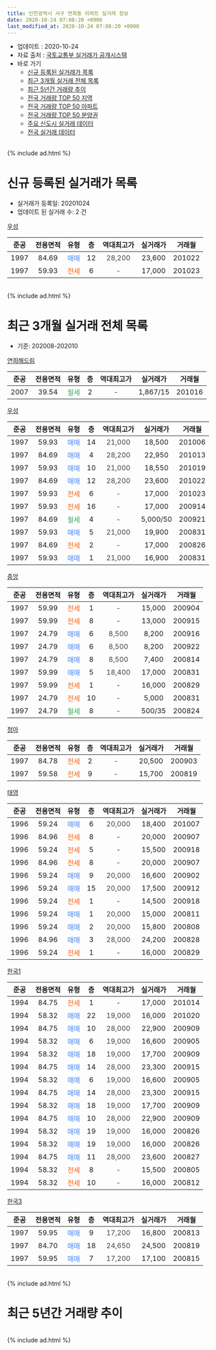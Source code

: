 ```yaml
---
title: 인천광역시 서구 연희동 아파트 실거래 정보
date: 2020-10-24 07:08:20 +0900
last_modified_at: 2020-10-24 07:08:20 +0900
---
```


* 업데이트 : 2020-10-24
* 자료 출처 : [국토교통부 실거래가 공개시스템](http://rt.molit.go.kr)
* 바로 가기
    * [신규 등록된 실거래가 목록](#신규-등록된-실거래가-목록)
    * [최근 3개월 실거래 전체 목록](#최근-3개월-실거래-전체-목록)
    * [최근 5년간 거래량 추이](#최근-5년간-거래량-추이)
    * [전국 거래량 TOP 50 지역](https://inasie.github.io/apt-trade-info/최근-3개월-전국에서-가장-거래가-많이-발생한-지역)
    * [전국 거래량 TOP 50 아파트](https://inasie.github.io/apt-trade-info/최근-3개월-전국에서-가장-거래가-많이-발생한-아파트)
    * [전국 거래량 TOP 50 분양권](https://inasie.github.io/apt-trade-info/최근-3개월-전국에서-가장-거래가-많이-발생한-분양권)
    * [주요 신도시 실거래 데이터](https://inasie.github.io/apt-trade-info/주요-신도시)
    * [전국 실거래 데이터](https://inasie.github.io/apt-trade-info/전국)
<br>
{% include ad.html %}
<br>

# 신규 등록된 실거래가 목록
* 실거래가 등록일: 20201024
* 업데이트 된 실거래 수: 2 건


[우성](https://search.naver.com/search.naver?query=%EC%9D%B8%EC%B2%9C%EA%B4%91%EC%97%AD%EC%8B%9C+%EC%84%9C%EA%B5%AC+%EC%97%B0%ED%9D%AC%EB%8F%99+%EC%9A%B0%EC%84%B1)

|준공|전용면적|유형|층|역대최고가|실거래가|거래월|
|:---:|:---:|:---:|:---:|:---:|:---:|:---:|
|1997|84.69|<span style="color:#4285f3">매매</span>|12|<span style="color:#444444">28,200</span>|23,600|201022|
|1997|59.93|<span style="color:#ff5a00">전세</span>|6|<span style="color:#444444">-</span>|17,000|201023|


<br>
{% include ad.html %}
<br>

# 최근 3개월 실거래 전체 목록
* 기준: 202008-202010


[연희해드림](https://search.naver.com/search.naver?query=%EC%9D%B8%EC%B2%9C%EA%B4%91%EC%97%AD%EC%8B%9C+%EC%84%9C%EA%B5%AC+%EC%97%B0%ED%9D%AC%EB%8F%99+%EC%97%B0%ED%9D%AC%ED%95%B4%EB%93%9C%EB%A6%BC)

|준공|전용면적|유형|층|역대최고가|실거래가|거래월|
|:---:|:---:|:---:|:---:|:---:|:---:|:---:|
|2007|39.54|<span style="color:#34a853">월세</span>|2|<span style="color:#444444">-</span>|1,867/15|201016|

[우성](https://search.naver.com/search.naver?query=%EC%9D%B8%EC%B2%9C%EA%B4%91%EC%97%AD%EC%8B%9C+%EC%84%9C%EA%B5%AC+%EC%97%B0%ED%9D%AC%EB%8F%99+%EC%9A%B0%EC%84%B1)

|준공|전용면적|유형|층|역대최고가|실거래가|거래월|
|:---:|:---:|:---:|:---:|:---:|:---:|:---:|
|1997|59.93|<span style="color:#4285f3">매매</span>|14|<span style="color:#444444">21,000</span>|18,500|201006|
|1997|84.69|<span style="color:#4285f3">매매</span>|4|<span style="color:#444444">28,200</span>|22,950|201013|
|1997|59.93|<span style="color:#4285f3">매매</span>|10|<span style="color:#444444">21,000</span>|18,550|201019|
|1997|84.69|<span style="color:#4285f3">매매</span>|12|<span style="color:#444444">28,200</span>|23,600|201022|
|1997|59.93|<span style="color:#ff5a00">전세</span>|6|<span style="color:#444444">-</span>|17,000|201023|
|1997|59.93|<span style="color:#ff5a00">전세</span>|16|<span style="color:#444444">-</span>|17,000|200914|
|1997|84.69|<span style="color:#34a853">월세</span>|4|<span style="color:#444444">-</span>|5,000/50|200921|
|1997|59.93|<span style="color:#4285f3">매매</span>|5|<span style="color:#444444">21,000</span>|19,900|200831|
|1997|84.69|<span style="color:#ff5a00">전세</span>|2|<span style="color:#444444">-</span>|17,000|200826|
|1997|59.93|<span style="color:#4285f3">매매</span>|1|<span style="color:#444444">21,000</span>|16,900|200831|

[중앙](https://search.naver.com/search.naver?query=%EC%9D%B8%EC%B2%9C%EA%B4%91%EC%97%AD%EC%8B%9C+%EC%84%9C%EA%B5%AC+%EC%97%B0%ED%9D%AC%EB%8F%99+%EC%A4%91%EC%95%99)

|준공|전용면적|유형|층|역대최고가|실거래가|거래월|
|:---:|:---:|:---:|:---:|:---:|:---:|:---:|
|1997|59.99|<span style="color:#ff5a00">전세</span>|1|<span style="color:#444444">-</span>|15,000|200904|
|1997|59.99|<span style="color:#ff5a00">전세</span>|8|<span style="color:#444444">-</span>|13,000|200915|
|1997|24.79|<span style="color:#4285f3">매매</span>|6|<span style="color:#444444">8,500</span>|8,200|200916|
|1997|24.79|<span style="color:#4285f3">매매</span>|6|<span style="color:#444444">8,500</span>|8,200|200922|
|1997|24.79|<span style="color:#4285f3">매매</span>|8|<span style="color:#444444">8,500</span>|7,400|200814|
|1997|59.99|<span style="color:#4285f3">매매</span>|5|<span style="color:#444444">18,400</span>|17,000|200831|
|1997|59.99|<span style="color:#ff5a00">전세</span>|1|<span style="color:#444444">-</span>|16,000|200829|
|1997|24.79|<span style="color:#ff5a00">전세</span>|10|<span style="color:#444444">-</span>|5,000|200831|
|1997|24.79|<span style="color:#34a853">월세</span>|8|<span style="color:#444444">-</span>|500/35|200824|

[청아](https://search.naver.com/search.naver?query=%EC%9D%B8%EC%B2%9C%EA%B4%91%EC%97%AD%EC%8B%9C+%EC%84%9C%EA%B5%AC+%EC%97%B0%ED%9D%AC%EB%8F%99+%EC%B2%AD%EC%95%84)

|준공|전용면적|유형|층|역대최고가|실거래가|거래월|
|:---:|:---:|:---:|:---:|:---:|:---:|:---:|
|1997|84.78|<span style="color:#ff5a00">전세</span>|2|<span style="color:#444444">-</span>|20,500|200903|
|1997|59.58|<span style="color:#ff5a00">전세</span>|9|<span style="color:#444444">-</span>|15,700|200819|

[태영](https://search.naver.com/search.naver?query=%EC%9D%B8%EC%B2%9C%EA%B4%91%EC%97%AD%EC%8B%9C+%EC%84%9C%EA%B5%AC+%EC%97%B0%ED%9D%AC%EB%8F%99+%ED%83%9C%EC%98%81)

|준공|전용면적|유형|층|역대최고가|실거래가|거래월|
|:---:|:---:|:---:|:---:|:---:|:---:|:---:|
|1996|59.24|<span style="color:#4285f3">매매</span>|6|<span style="color:#444444">20,000</span>|18,400|201007|
|1996|84.96|<span style="color:#ff5a00">전세</span>|8|<span style="color:#444444">-</span>|20,000|200907|
|1996|59.24|<span style="color:#ff5a00">전세</span>|5|<span style="color:#444444">-</span>|15,500|200918|
|1996|84.96|<span style="color:#ff5a00">전세</span>|8|<span style="color:#444444">-</span>|20,000|200907|
|1996|59.24|<span style="color:#4285f3">매매</span>|9|<span style="color:#444444">20,000</span>|16,600|200902|
|1996|59.24|<span style="color:#4285f3">매매</span>|15|<span style="color:#444444">20,000</span>|17,500|200912|
|1996|59.24|<span style="color:#ff5a00">전세</span>|1|<span style="color:#444444">-</span>|14,500|200918|
|1996|59.24|<span style="color:#4285f3">매매</span>|1|<span style="color:#444444">20,000</span>|15,000|200811|
|1996|59.24|<span style="color:#4285f3">매매</span>|2|<span style="color:#444444">20,000</span>|15,800|200808|
|1996|84.96|<span style="color:#4285f3">매매</span>|3|<span style="color:#444444">28,000</span>|24,200|200828|
|1996|59.24|<span style="color:#ff5a00">전세</span>|1|<span style="color:#444444">-</span>|16,000|200829|

[한국1](https://search.naver.com/search.naver?query=%EC%9D%B8%EC%B2%9C%EA%B4%91%EC%97%AD%EC%8B%9C+%EC%84%9C%EA%B5%AC+%EC%97%B0%ED%9D%AC%EB%8F%99+%ED%95%9C%EA%B5%AD1)

|준공|전용면적|유형|층|역대최고가|실거래가|거래월|
|:---:|:---:|:---:|:---:|:---:|:---:|:---:|
|1994|84.75|<span style="color:#ff5a00">전세</span>|1|<span style="color:#444444">-</span>|17,000|201014|
|1994|58.32|<span style="color:#4285f3">매매</span>|22|<span style="color:#444444">19,000</span>|16,000|201020|
|1994|84.75|<span style="color:#4285f3">매매</span>|10|<span style="color:#444444">28,000</span>|22,900|200909|
|1994|58.32|<span style="color:#4285f3">매매</span>|6|<span style="color:#444444">19,000</span>|16,600|200905|
|1994|58.32|<span style="color:#4285f3">매매</span>|18|<span style="color:#444444">19,000</span>|17,700|200909|
|1994|84.75|<span style="color:#4285f3">매매</span>|14|<span style="color:#444444">28,000</span>|23,300|200915|
|1994|58.32|<span style="color:#4285f3">매매</span>|6|<span style="color:#444444">19,000</span>|16,600|200905|
|1994|84.75|<span style="color:#4285f3">매매</span>|14|<span style="color:#444444">28,000</span>|23,300|200915|
|1994|58.32|<span style="color:#4285f3">매매</span>|18|<span style="color:#444444">19,000</span>|17,700|200909|
|1994|84.75|<span style="color:#4285f3">매매</span>|10|<span style="color:#444444">28,000</span>|22,900|200909|
|1994|58.32|<span style="color:#4285f3">매매</span>|19|<span style="color:#444444">19,000</span>|16,000|200826|
|1994|58.32|<span style="color:#4285f3">매매</span>|19|<span style="color:#444444">19,000</span>|16,000|200826|
|1994|84.75|<span style="color:#4285f3">매매</span>|11|<span style="color:#444444">28,000</span>|23,600|200827|
|1994|58.32|<span style="color:#ff5a00">전세</span>|8|<span style="color:#444444">-</span>|15,500|200805|
|1994|58.32|<span style="color:#ff5a00">전세</span>|10|<span style="color:#444444">-</span>|16,000|200812|


<script async src="//pagead2.googlesyndication.com/pagead/js/adsbygoogle.js"></script>
<!-- 기본 -->
<ins class="adsbygoogle"
     style="display:block"
     data-ad-client="ca-pub-2446590836940007"
     data-ad-slot="1659523306"
     data-ad-format="auto"
     data-full-width-responsive="true"></ins>
<script>
(adsbygoogle = window.adsbygoogle || []).push({});
</script>


[한국3](https://search.naver.com/search.naver?query=%EC%9D%B8%EC%B2%9C%EA%B4%91%EC%97%AD%EC%8B%9C+%EC%84%9C%EA%B5%AC+%EC%97%B0%ED%9D%AC%EB%8F%99+%ED%95%9C%EA%B5%AD3)

|준공|전용면적|유형|층|역대최고가|실거래가|거래월|
|:---:|:---:|:---:|:---:|:---:|:---:|:---:|
|1997|59.95|<span style="color:#4285f3">매매</span>|9|<span style="color:#444444">17,200</span>|16,800|200813|
|1997|84.70|<span style="color:#4285f3">매매</span>|18|<span style="color:#444444">24,650</span>|24,500|200819|
|1997|59.95|<span style="color:#4285f3">매매</span>|7|<span style="color:#444444">17,200</span>|17,100|200815|


<br>
{% include ad.html %}
<br>

# 최근 5년간 거래량 추이


<div style="width:100%;">
    <canvas id="deal_progress" height="200"></canvas>
</div>

<script>
new Chart(document.getElementById("deal_progress"), {
    type: 'line',
    data: {
        labels: ['201510','201511','201512','201601','201602','201603','201604','201605','201606','201607','201608','201609','201610','201611','201612','201701','201702','201703','201704','201705','201706','201707','201708','201709','201710','201711','201712','201801','201802','201803','201804','201805','201806','201807','201808','201809','201810','201811','201812','201901','201902','201903','201904','201905','201906','201907','201908','201909','201910','201911','201912','202001','202002','202003','202004','202005','202006','202007','202008','202009','202010'],
        datasets: [{
            label: '매매',
            pointRadius: 1,
            data: [13, 8, 4, 11, 12, 13, 11, 7, 14, 14, 11, 10, 18, 11, 7, 7, 11, 16, 4, 17, 8, 19, 9, 7, 10, 9, 6, 4, 7, 11, 12, 6, 3, 6, 6, 5, 8, 6, 8, 7, 9, 8, 4, 10, 5, 13, 8, 9, 3, 4, 10, 6, 21, 14, 24, 7, 14, 19, 13, 12, 6],
            borderColor: "rgba(255, 201, 14, 1)",
            backgroundColor: "rgba(255, 201, 14, 0.5)",
            fill: false,
            lineTension: 0
        },{
            label: '전월세',
            pointRadius: 1,
            data: [14, 6, 12, 14, 7, 11, 17, 7, 7, 4, 9, 5, 6, 9, 9, 6, 9, 12, 6, 7, 8, 12, 7, 19, 7, 8, 7, 7, 8, 7, 18, 14, 7, 11, 10, 12, 9, 6, 5, 10, 1, 5, 10, 9, 7, 9, 4, 7, 14, 3, 8, 7, 8, 12, 6, 14, 7, 11, 8, 9, 3],
            borderColor: "rgba(0, 141, 185, 1)",
            backgroundColor: "rgba(0, 141, 185, 0.5)",
            fill: false,
            lineTension: 0
        }
        ]
    },
    options: {
        responsive: true,
        title: {
            display: false
        },
        tooltips: {
            mode: 'index',
            intersect: false
        },
        hover: {
            mode: 'nearest',
            intersect: true
        },
        scales: {
            xAxes: [{
                display: true,
                scaleLabel: {
                    display: true,
                    labelString: '년/월'
                }
            }],
            yAxes: [{
                display: true,
                ticks: {
                    suggestedMin: 0,
                },
                scaleLabel: {
                    display: true,
                    labelString: '실거래 수'
                }
            }]
        }
    }
});

</script>


<br>
{% include ad.html %}
<br>

